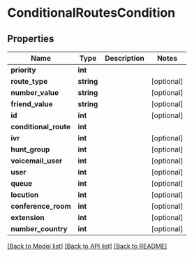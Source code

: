# ConditionalRoutesCondition

## Properties
Name | Type | Description | Notes
------------ | ------------- | ------------- | -------------
**priority** | **int** |  | 
**route_type** | **string** |  | [optional] 
**number_value** | **string** |  | [optional] 
**friend_value** | **string** |  | [optional] 
**id** | **int** |  | [optional] 
**conditional_route** | **int** |  | 
**ivr** | **int** |  | [optional] 
**hunt_group** | **int** |  | [optional] 
**voicemail_user** | **int** |  | [optional] 
**user** | **int** |  | [optional] 
**queue** | **int** |  | [optional] 
**locution** | **int** |  | [optional] 
**conference_room** | **int** |  | [optional] 
**extension** | **int** |  | [optional] 
**number_country** | **int** |  | [optional] 

[[Back to Model list]](../README.md#documentation-for-models) [[Back to API list]](../README.md#documentation-for-api-endpoints) [[Back to README]](../README.md)


